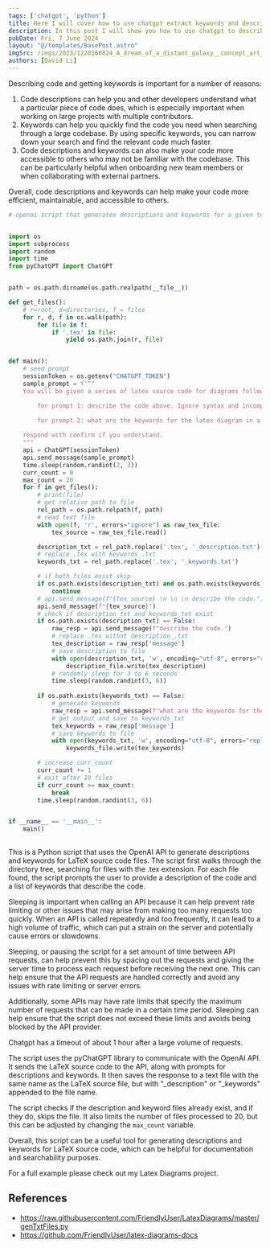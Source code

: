 ```yaml
---
tags: ['chatgpt', 'python']
title: Here I will cover how to use chatgpt extract keywords and describe code.
description: In this post I will show you how to use chatgpt to describe code and get keywords.
pubDate: Fri, 7 June 2024
layout: "@/templates/BasePost.astro"
imgSrc: /imgs/2023/1220160824_A_dream_of_a_distant_galaxy__concept_art__matte_painting__HQ__4k.png
authors: [David Li]
---
```

Describing code and getting keywords is important for a number of reasons:

1. Code descriptions can help you and other developers understand what a particular piece of code does, which is especially important when working on large projects with multiple contributors.
2. Keywords can help you quickly find the code you need when searching through a large codebase. By using specific keywords, you can narrow down your search and find the relevant code much faster.
3. Code descriptions and keywords can also make your code more accessible to others who may not be familiar with the codebase. This can be particularly helpful when onboarding new team members or when collaborating with external partners.

Overall, code descriptions and keywords can help make your code more efficient, maintainable, and accessible to others.


```python 
# openai script that generates descriptions and keywords for a given tex file


import os
import subprocess
import random
import time
from pyChatGPT import ChatGPT


path = os.path.dirname(os.path.realpath(__file__))

def get_files():
    # r=root, d=directories, f = files
    for r, d, f in os.walk(path):
        for file in f:
            if '.tex' in file:
                yield os.path.join(r, file)


def main():
    # seed prompt
    sessionToken = os.getenv("CHATGPT_TOKEN")
    sample_prompt = f"""
    You will be given a series of latex source code for diagrams followed by two prompts

        for prompt 1: describe the code above. Ignore syntax and incomplete code.

        for prompt 2: what are the keywords for the latex diagram in a comma separated list with no other text. Do not include the word latex or diagram or documentclass or usepackage in your response. Do not provide examples. Do not attempt to correct code. Do not provide code either. Make sure keywords are at least 3 letters.
    
    respond with confirm if you understand.
    """
    api = ChatGPT(sessionToken)
    api.send_message(sample_prompt)
    time.sleep(random.randint(2, 3))
    curr_count = 0
    max_count = 20
    for f in get_files():
        # print(file)
        # get relative path to file
        rel_path = os.path.relpath(f, path)
        # read text file
        with open(f, 'r', errors="ignore") as raw_tex_file:
            tex_source = raw_tex_file.read()

        description_txt = rel_path.replace('.tex', '_description.txt')
        # replace .tex with keywords_.txt
        keywords_txt = rel_path.replace('.tex', '_keywords.txt')

        # if both files exist skip
        if os.path.exists(description_txt) and os.path.exists(keywords_txt):
            continue
        # api.send_message(f"{tex_source} \n \n \n describe the code.")
        api.send_message(f"{tex_source}")
        # check if description_txt and keywords_txt exist
        if os.path.exists(description_txt) == False:
            raw_resp = api.send_message(f"describe the code.")
            # replace .tex withnt description_.txt
            tex_description = raw_resp['message']
            # save description to file
            with open(description_txt, 'w', encoding="utf-8", errors="replace") as description_file:
                description_file.write(tex_description)
            # randomly sleep for 3 to 6 seconds
            time.sleep(random.randint(3, 6))
        
        if os.path.exists(keywords_txt) == False:
            # generate keywords
            raw_resp = api.send_message(f"what are the keywords for the latex diagram above in a comma separated list with no other text. Do not include the word latex or diagram in your response.  Do not provide examples. Do not attempt to correct code. Do not provide code either. Make sure keywords are at least 3 letters.")
            # get output and save to keywords_txt
            tex_keywords = raw_resp['message']
            # save keywords to file
            with open(keywords_txt, 'w', encoding="utf-8", errors="replace") as keywords_file:
                keywords_file.write(tex_keywords)

        # increase curr_count
        curr_count += 1
        # exit after 10 files
        if curr_count >= max_count:
            break
        time.sleep(random.randint(3, 6))


if __name__ == '__main__':
    main()
 
 ```

This is a Python script that uses the OpenAI API to generate descriptions and keywords for LaTeX source code files. The script first walks through the directory tree, searching for files with the .tex extension. For each file found, the script prompts the user to provide a description of the code and a list of keywords that describe the code.

Sleeping is important when calling an API because it can help prevent rate limiting or other issues that may arise from making too many requests too quickly. When an API is called repeatedly and too frequently, it can lead to a high volume of traffic, which can put a strain on the server and potentially cause errors or slowdowns.

Sleeping, or pausing the script for a set amount of time between API requests, can help prevent this by spacing out the requests and giving the server time to process each request before receiving the next one. This can help ensure that the API requests are handled correctly and avoid any issues with rate limiting or server errors.

Additionally, some APIs may have rate limits that specify the maximum number of requests that can be made in a certain time period. Sleeping can help ensure that the script does not exceed these limits and avoids being blocked by the API provider.

Chatgpt has a timeout of about 1 hour after a large volume of requests.

The script uses the pyChatGPT library to communicate with the OpenAI API. It sends the LaTeX source code to the API, along with prompts for descriptions and keywords. It then saves the response to a text file with the same name as the LaTeX source file, but with "\_description" or "\_keywords" appended to the file name.

The script checks if the description and keyword files already exist, and if they do, skips the file. It also limits the number of files processed to 20, but this can be adjusted by changing the `max_count` variable.

Overall, this script can be a useful tool for generating descriptions and keywords for LaTeX source code, which can be helpful for documentation and searchability purposes.

For a full example please check out my Latex Diagrams project.

## References
- https://raw.githubusercontent.com/FriendlyUser/LatexDiagrams/master/genTxtFiles.py
- https://github.com/FriendlyUser/latex-diagrams-docs
